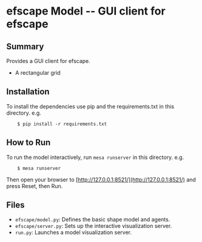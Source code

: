 # efscape Model -- GUI client for efscape

## Summary

Provides a GUI client for efscape.

* A rectangular grid

## Installation

To install the dependencies use pip and the requirements.txt in this directory.
e.g.

```
    $ pip install -r requirements.txt
```

## How to Run

To run the model interactively, run ``mesa runserver`` in this directory. e.g.

```
    $ mesa runserver
```

Then open your browser to [http://127.0.0.1:8521/](http://127.0.0.1:8521/) and
press Reset, then Run.

## Files

* ``efscape/model.py``: Defines the basic shape model and agents.
* ``efscape/server.py``: Sets up the interactive visualization server.
* ``run.py``: Launches a model visualization server.
